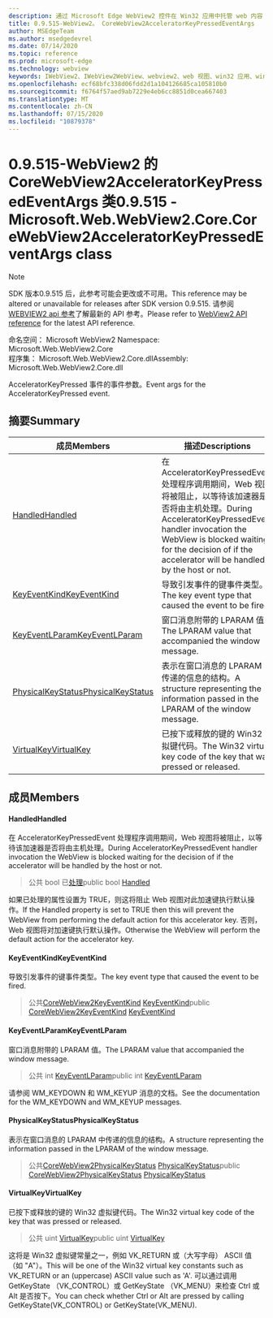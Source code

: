 ```yaml
---
description: 通过 Microsoft Edge WebView2 控件在 Win32 应用中托管 web 内容
title: 0.9.515-WebView2。 CoreWebView2AcceleratorKeyPressedEventArgs
author: MSEdgeTeam
ms.author: msedgedevrel
ms.date: 07/14/2020
ms.topic: reference
ms.prod: microsoft-edge
ms.technology: webview
keywords: IWebView2、IWebView2WebView、webview2、web 视图、win32 应用、win32、edge、ICoreWebView2、ICoreWebView2Controller、浏览器控件、边缘 html
ms.openlocfilehash: ecf68bfc338d06fdd2d1a104126685ca105810b0
ms.sourcegitcommit: f6764f57aed9ab7229e4eb6cc8851d0cea667403
ms.translationtype: MT
ms.contentlocale: zh-CN
ms.lasthandoff: 07/15/2020
ms.locfileid: "10879378"
---
```

# <span data-ttu-id="6641f-104">0.9.515-WebView2 的 CoreWebView2AcceleratorKeyPressedEventArgs 类</span><span class="sxs-lookup"><span data-stu-id="6641f-104">0.9.515 - Microsoft.Web.WebView2.Core.CoreWebView2AcceleratorKeyPressedEventArgs class</span></span> 

> [!NOTE]
> <span data-ttu-id="6641f-105">SDK 版本0.9.515 后，此参考可能会更改或不可用。</span><span class="sxs-lookup"><span data-stu-id="6641f-105">This reference may be altered or unavailable for releases after SDK version 0.9.515.</span></span> <span data-ttu-id="6641f-106">请参阅[WEBVIEW2 api 参考](../../../webview2-api-reference.md)了解最新的 API 参考。</span><span class="sxs-lookup"><span data-stu-id="6641f-106">Please refer to [WebView2 API reference](../../../webview2-api-reference.md) for the latest API reference.</span></span>

<span data-ttu-id="6641f-107">命名空间： Microsoft WebView2 </span><span class="sxs-lookup"><span data-stu-id="6641f-107">Namespace: Microsoft.Web.WebView2.Core</span></span>\
<span data-ttu-id="6641f-108">程序集： Microsoft.Web.WebView2.Core.dll</span><span class="sxs-lookup"><span data-stu-id="6641f-108">Assembly: Microsoft.Web.WebView2.Core.dll</span></span>

<span data-ttu-id="6641f-109">AcceleratorKeyPressed 事件的事件参数。</span><span class="sxs-lookup"><span data-stu-id="6641f-109">Event args for the AcceleratorKeyPressed event.</span></span>

## <span data-ttu-id="6641f-110">摘要</span><span class="sxs-lookup"><span data-stu-id="6641f-110">Summary</span></span>

 <span data-ttu-id="6641f-111">成员</span><span class="sxs-lookup"><span data-stu-id="6641f-111">Members</span></span>                        | <span data-ttu-id="6641f-112">描述</span><span class="sxs-lookup"><span data-stu-id="6641f-112">Descriptions</span></span>
--------------------------------|---------------------------------------------
[<span data-ttu-id="6641f-113">Handled</span><span class="sxs-lookup"><span data-stu-id="6641f-113">Handled</span></span>](#handled) | <span data-ttu-id="6641f-114">在 AcceleratorKeyPressedEvent 处理程序调用期间，Web 视图将被阻止，以等待该加速器是否将由主机处理。</span><span class="sxs-lookup"><span data-stu-id="6641f-114">During AcceleratorKeyPressedEvent handler invocation the WebView is blocked waiting for the decision of if the accelerator will be handled by the host or not.</span></span>
[<span data-ttu-id="6641f-115">KeyEventKind</span><span class="sxs-lookup"><span data-stu-id="6641f-115">KeyEventKind</span></span>](#keyeventkind) | <span data-ttu-id="6641f-116">导致引发事件的键事件类型。</span><span class="sxs-lookup"><span data-stu-id="6641f-116">The key event type that caused the event to be fired.</span></span>
[<span data-ttu-id="6641f-117">KeyEventLParam</span><span class="sxs-lookup"><span data-stu-id="6641f-117">KeyEventLParam</span></span>](#keyeventlparam) | <span data-ttu-id="6641f-118">窗口消息附带的 LPARAM 值。</span><span class="sxs-lookup"><span data-stu-id="6641f-118">The LPARAM value that accompanied the window message.</span></span>
[<span data-ttu-id="6641f-119">PhysicalKeyStatus</span><span class="sxs-lookup"><span data-stu-id="6641f-119">PhysicalKeyStatus</span></span>](#physicalkeystatus) | <span data-ttu-id="6641f-120">表示在窗口消息的 LPARAM 中传递的信息的结构。</span><span class="sxs-lookup"><span data-stu-id="6641f-120">A structure representing the information passed in the LPARAM of the window message.</span></span>
[<span data-ttu-id="6641f-121">VirtualKey</span><span class="sxs-lookup"><span data-stu-id="6641f-121">VirtualKey</span></span>](#virtualkey) | <span data-ttu-id="6641f-122">已按下或释放的键的 Win32 虚拟键代码。</span><span class="sxs-lookup"><span data-stu-id="6641f-122">The Win32 virtual key code of the key that was pressed or released.</span></span>

## <span data-ttu-id="6641f-123">成员</span><span class="sxs-lookup"><span data-stu-id="6641f-123">Members</span></span>

#### <span data-ttu-id="6641f-124">Handled</span><span class="sxs-lookup"><span data-stu-id="6641f-124">Handled</span></span> 

<span data-ttu-id="6641f-125">在 AcceleratorKeyPressedEvent 处理程序调用期间，Web 视图将被阻止，以等待该加速器是否将由主机处理。</span><span class="sxs-lookup"><span data-stu-id="6641f-125">During AcceleratorKeyPressedEvent handler invocation the WebView is blocked waiting for the decision of if the accelerator will be handled by the host or not.</span></span>

> <span data-ttu-id="6641f-126">公共 bool 已[处理](#handled)</span><span class="sxs-lookup"><span data-stu-id="6641f-126">public bool [Handled](#handled)</span></span>

<span data-ttu-id="6641f-127">如果已处理的属性设置为 TRUE，则这将阻止 Web 视图对此加速键执行默认操作。</span><span class="sxs-lookup"><span data-stu-id="6641f-127">If the Handled property is set to TRUE then this will prevent the WebView from performing the default action for this accelerator key.</span></span> <span data-ttu-id="6641f-128">否则，Web 视图将对加速键执行默认操作。</span><span class="sxs-lookup"><span data-stu-id="6641f-128">Otherwise the WebView will perform the default action for the accelerator key.</span></span>

#### <span data-ttu-id="6641f-129">KeyEventKind</span><span class="sxs-lookup"><span data-stu-id="6641f-129">KeyEventKind</span></span> 

<span data-ttu-id="6641f-130">导致引发事件的键事件类型。</span><span class="sxs-lookup"><span data-stu-id="6641f-130">The key event type that caused the event to be fired.</span></span>

> <span data-ttu-id="6641f-131">公共[CoreWebView2KeyEventKind](./namespace-microsoft-web-webview2-core.md) [KeyEventKind](#keyeventkind)</span><span class="sxs-lookup"><span data-stu-id="6641f-131">public [CoreWebView2KeyEventKind](./namespace-microsoft-web-webview2-core.md) [KeyEventKind](#keyeventkind)</span></span>

#### <span data-ttu-id="6641f-132">KeyEventLParam</span><span class="sxs-lookup"><span data-stu-id="6641f-132">KeyEventLParam</span></span> 

<span data-ttu-id="6641f-133">窗口消息附带的 LPARAM 值。</span><span class="sxs-lookup"><span data-stu-id="6641f-133">The LPARAM value that accompanied the window message.</span></span>

> <span data-ttu-id="6641f-134">公共 int [KeyEventLParam](#keyeventlparam)</span><span class="sxs-lookup"><span data-stu-id="6641f-134">public int [KeyEventLParam](#keyeventlparam)</span></span>

<span data-ttu-id="6641f-135">请参阅 WM_KEYDOWN 和 WM_KEYUP 消息的文档。</span><span class="sxs-lookup"><span data-stu-id="6641f-135">See the documentation for the WM_KEYDOWN and WM_KEYUP messages.</span></span>

#### <span data-ttu-id="6641f-136">PhysicalKeyStatus</span><span class="sxs-lookup"><span data-stu-id="6641f-136">PhysicalKeyStatus</span></span> 

<span data-ttu-id="6641f-137">表示在窗口消息的 LPARAM 中传递的信息的结构。</span><span class="sxs-lookup"><span data-stu-id="6641f-137">A structure representing the information passed in the LPARAM of the window message.</span></span>

> <span data-ttu-id="6641f-138">公共[CoreWebView2PhysicalKeyStatus](microsoft-web-webview2-core-corewebview2physicalkeystatus.md) [PhysicalKeyStatus](#physicalkeystatus)</span><span class="sxs-lookup"><span data-stu-id="6641f-138">public [CoreWebView2PhysicalKeyStatus](microsoft-web-webview2-core-corewebview2physicalkeystatus.md) [PhysicalKeyStatus](#physicalkeystatus)</span></span>

#### <span data-ttu-id="6641f-139">VirtualKey</span><span class="sxs-lookup"><span data-stu-id="6641f-139">VirtualKey</span></span> 

<span data-ttu-id="6641f-140">已按下或释放的键的 Win32 虚拟键代码。</span><span class="sxs-lookup"><span data-stu-id="6641f-140">The Win32 virtual key code of the key that was pressed or released.</span></span>

> <span data-ttu-id="6641f-141">公共 uint [VirtualKey](#virtualkey)</span><span class="sxs-lookup"><span data-stu-id="6641f-141">public uint [VirtualKey](#virtualkey)</span></span>

<span data-ttu-id="6641f-142">这将是 Win32 虚拟键常量之一，例如 VK_RETURN 或（大写字母） ASCII 值（如 "A"）。</span><span class="sxs-lookup"><span data-stu-id="6641f-142">This will be one of the Win32 virtual key constants such as VK_RETURN or an (uppercase) ASCII value such as 'A'.</span></span> <span data-ttu-id="6641f-143">可以通过调用 GetKeyState （VK_CONTROL）或 GetKeyState （VK_MENU）来检查 Ctrl 或 Alt 是否按下。</span><span class="sxs-lookup"><span data-stu-id="6641f-143">You can check whether Ctrl or Alt are pressed by calling GetKeyState(VK_CONTROL) or GetKeyState(VK_MENU).</span></span>

